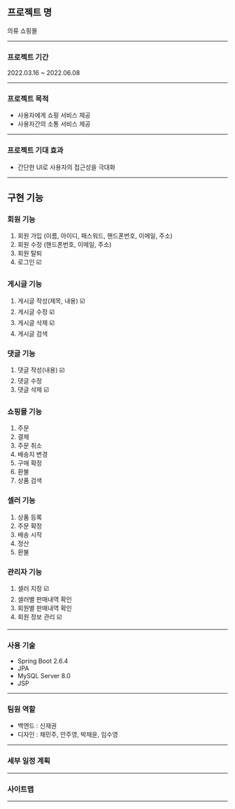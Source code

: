 ## 프로젝트 명 
의류 쇼핑몰

---
### 프로젝트 기간
2022.03.16 ~ 2022.06.08

---
### 프로젝트 목적
* 사용자에게 쇼핑 서비스 제공
* 사용자간의 소통 서비스 제공

---
### 프로젝트 기대 효과
* 간단한 UI로 사용자의 접근성을 극대화

---
## 구현 기능 
### 회원 기능
1. 회원 가입 (이름, 아이디, 패스워드, 핸드폰번호, 이메일, 주소) 
2. 회원 수정 (핸드폰번호, 이메일, 주소)
3. 회원 탈퇴 
4. 로그인  ☑️
### 게시글 기능 
1. 게시글 작성(제목, 내용)  ☑️
2. 게시글 수정  ☑️
3. 게시글 삭제  ☑️
4. 게시글 검색
### 댓글 기능
1. 댓글 작성(내용)  ☑️
2. 댓글 수정 
3. 댓글 삭제  ☑️
### 쇼핑몰 기능
1. 주문
2. 결제
3. 주문 취소
4. 배송지 변경
5. 구매 확정
6. 환불 
7. 상품 검색
### 셀러 기능
1. 상품 등록
2. 주문 확정
3. 배송 시작 
4. 정산
5. 환불
### 관리자 기능
1. 셀러 지정  ☑️
2. 셀러별 판매내역 확인
3. 회원별 판매내역 확인
4. 회원 정보 관리  ☑️

---
### 사용 기술
* Spring Boot 2.6.4
* JPA
* MySQL Server 8.0
* JSP

---
### 팀원 역할 
* 백엔드 : 신재권
* 디자인 : 채민주, 안주영, 박채윤, 임수영

---
### 세부 일정 계획


---
### 사이트맵

---